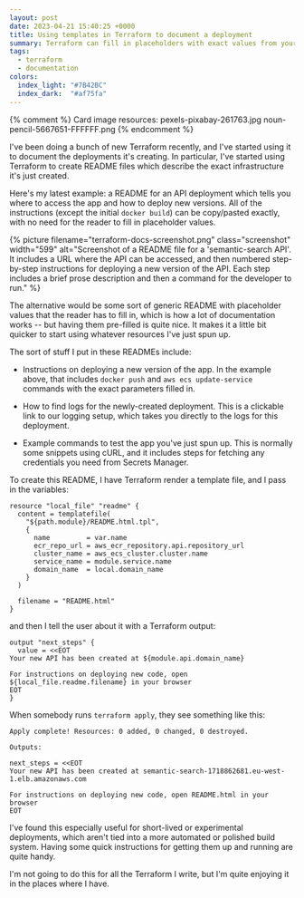 ```yaml
---
layout: post
date: 2023-04-21 15:40:25 +0000
title: Using templates in Terraform to document a deployment
summary: Terraform can fill in placeholders with exact values from your deployment, for easy copy/paste instructions.
tags:
  - terraform
  - documentation
colors:
  index_light: "#7B42BC"
  index_dark:  "#af75fa"
---
```


{% comment %}
  Card image resources:
  pexels-pixabay-261763.jpg
  noun-pencil-5667651-FFFFFF.png
{% endcomment %}

I've been doing a bunch of new Terraform recently, and I've started using it to document the deployments it's creating.
In particular, I've started using Terraform to create README files which describe the exact infrastructure it's just created.

Here's my latest example: a README for an API deployment which tells you where to access the app and how to deploy new versions.
All of the instructions (except the initial `docker build`) can be copy/pasted exactly, with no need for the reader to fill in placeholder values.

{%
  picture
  filename="terraform-docs-screenshot.png"
  class="screenshot"
  width="599"
  alt="Screenshot of a README file for a 'semantic-search API'. It includes a URL where the API can be accessed, and then numbered step-by-step instructions for deploying a new version of the API. Each step includes a brief prose description and then a command for the developer to run."
%}

The alternative would be some sort of generic README with placeholder values that the reader has to fill in, which is how a lot of documentation works -- but having them pre-filled is quite nice.
It makes it a little bit quicker to start using whatever resources I've just spun up.

The sort of stuff I put in these READMEs include:

*   Instructions on deploying a new version of the app.
    In the example above, that includes `docker push` and `aws ecs update-service` commands with the exact parameters filled in.

*   How to find logs for the newly-created deployment.
    This is a clickable link to our logging setup, which takes you directly to the logs for this deployment.

*   Example commands to test the app you've just spun up.
    This is normally some snippets using cURL, and it includes steps for fetching any credentials you need from Secrets Manager.

To create this README, I have Terraform render a template file, and I pass in the variables:

```hcl
resource "local_file" "readme" {
  content = templatefile(
    "${path.module}/README.html.tpl",
    {
      name         = var.name
      ecr_repo_url = aws_ecr_repository.api.repository_url
      cluster_name = aws_ecs_cluster.cluster.name
      service_name = module.service.name
      domain_name  = local.domain_name
    }
  )

  filename = "README.html"
}
```

and then I tell the user about it with a Terraform output:

```hcl
output "next_steps" {
  value = <<EOT
Your new API has been created at ${module.api.domain_name}

For instructions on deploying new code, open ${local_file.readme.filename} in your browser
EOT
}
```

When somebody runs `terraform apply`, they see something like this:

```
Apply complete! Resources: 0 added, 0 changed, 0 destroyed.

Outputs:

next_steps = <<EOT
Your new API has been created at semantic-search-1718862681.eu-west-1.elb.amazonaws.com

For instructions on deploying new code, open README.html in your browser
EOT
```

I've found this especially useful for short-lived or experimental deployments, which aren't tied into a more automated or polished build system.
Having some quick instructions for getting them up and running are quite handy.

I'm not going to do this for all the Terraform I write, but I'm quite enjoying it in the places where I have.

